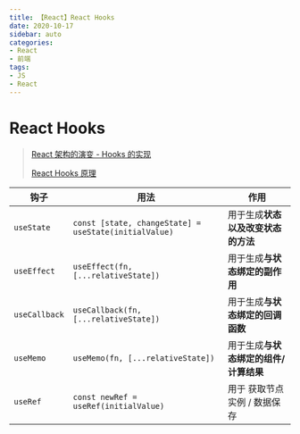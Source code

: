```yaml
---
title: 【React】React Hooks
date: 2020-10-17
sidebar: auto
categories: 
- React
- 前端
tags: 
- JS
- React
---
```


# React Hooks

> [React 架构的演变 - Hooks 的实现](https://blog.shenfq.com/2020/react-%E6%9E%B6%E6%9E%84%E7%9A%84%E6%BC%94%E5%8F%98-hooks-%E7%9A%84%E5%AE%9E%E7%8E%B0/)
>
>[React Hooks 原理 ](https://github.com/brickspert/blog/issues/26)





| 钩子          | 用法                                                  | 作用                                  |
| ------------- | ----------------------------------------------------- | ------------------------------------- |
| `useState`    | `const [state, changeState] = useState(initialValue)` | 用于生成**状态以及改变状态的方法**    |
| `useEffect`   | `useEffect(fn, [...relativeState])`                   | 用于生成**与状态绑定的副作用**        |
| `useCallback` | `useCallback(fn, [...relativeState])`                 | 用于生成**与状态绑定的回调函数**      |
| `useMemo`     | `useMemo(fn, [...relativeState])`                     | 用于生成**与状态绑定的组件/计算结果** |
| `useRef`      | `const newRef = useRef(initialValue)`                 | 用于 获取节点实例 / 数据保存          |

